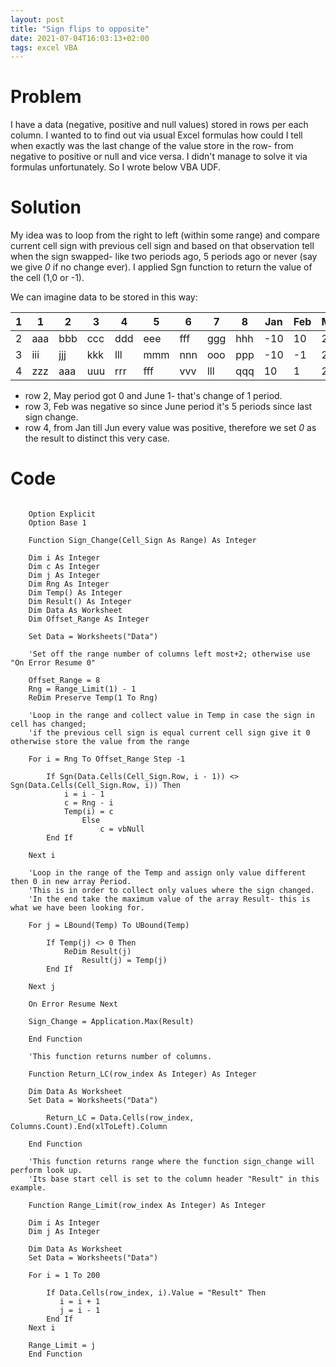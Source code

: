 ```yaml
---
layout: post
title: "Sign flips to opposite"
date: 2021-07-04T16:03:13+02:00
tags: excel VBA
---
```

# Problem

I have a data (negative, positive and null values) stored in rows per each column. I wanted to to find out via usual Excel formulas how could I tell when exactly was the last change of the value store in the row- from negative to positive or null and vice versa.
I didn't manage to solve it via formulas unfortunately. So I wrote below VBA UDF.

# Solution

My idea was to loop from the right to left (within some range) and compare current cell sign with previous cell sign and based on that observation tell when the sign swapped- like two periods ago, 5 periods ago or never (say we give *0* if no change ever).
I applied Sgn function to return the value of the cell (1,0 or -1). 

We can imagine data to be stored in this way:

|1  | 1 | 2 | 3 | 4 | 5 | 6 | 7 | 8 | Jan | Feb | Mar | Apr | May | Jun | Result |
|---|---|---|---|---|---|---|---|---|-----|-----|-----|-----|-----|-----|--------|
|2  |aaa|bbb|ccc|ddd|eee|fff|ggg|hhh| -10 | 10  | 20  | -50 |  0  | 1   | 1
|3  |iii|jjj|kkk|lll|mmm|nnn|ooo|ppp| -10 | -1  | 20  | 50  |  20 | 1   | 5
|4  |zzz|aaa|uuu|rrr|fff|vvv|lll|qqq| 10  |  1  | 20  | 50  |  20 | 1   | 0

* row 2, May period got 0 and June 1- that's change of 1 period.
* row 3, Feb was negative so since June period it's 5 periods since last sign change.
* row 4, from Jan till Jun every value was positive, therefore we set *0* as the result to distinct this very case.

# Code
```visualbasic

    Option Explicit
    Option Base 1

    Function Sign_Change(Cell_Sign As Range) As Integer

    Dim i As Integer
    Dim c As Integer
    Dim j As Integer
    Dim Rng As Integer
    Dim Temp() As Integer
    Dim Result() As Integer
    Dim Data As Worksheet
    Dim Offset_Range As Integer

    Set Data = Worksheets("Data")

    'Set off the range number of columns left most+2; otherwise use "On Error Resume 0"
    
    Offset_Range = 8
    Rng = Range_Limit(1) - 1
    ReDim Preserve Temp(1 To Rng)
    
    'Loop in the range and collect value in Temp in case the sign in cell has changed;
    'if the previous cell sign is equal current cell sign give it 0 otherwise store the value from the range 
    
    For i = Rng To Offset_Range Step -1

        If Sgn(Data.Cells(Cell_Sign.Row, i - 1)) <> Sgn(Data.Cells(Cell_Sign.Row, i)) Then
            i = i - 1
            c = Rng - i
            Temp(i) = c
                Else
                    c = vbNull
        End If
    
    Next i

    'Loop in the range of the Temp and assign only value different then 0 in new array Period.
    'This is in order to collect only values where the sign changed.
    'In the end take the maximum value of the array Result- this is what we have been looking for.
    
    For j = LBound(Temp) To UBound(Temp)

        If Temp(j) <> 0 Then
            ReDim Result(j)
                Result(j) = Temp(j)
        End If
    
    Next j

    On Error Resume Next

    Sign_Change = Application.Max(Result)

    End Function

    'This function returns number of columns.
    
    Function Return_LC(row_index As Integer) As Integer

    Dim Data As Worksheet
    Set Data = Worksheets("Data")

        Return_LC = Data.Cells(row_index, Columns.Count).End(xlToLeft).Column

    End Function

    'This function returns range where the function sign_change will perform look up.
    'Its base start cell is set to the column header "Result" in this example.
    
    Function Range_Limit(row_index As Integer) As Integer

    Dim i As Integer
    Dim j As Integer

    Dim Data As Worksheet
    Set Data = Worksheets("Data")

    For i = 1 To 200

        If Data.Cells(row_index, i).Value = "Result" Then
           i = i + 1
           j = i - 1
        End If
    Next i

    Range_Limit = j
    End Function
```
